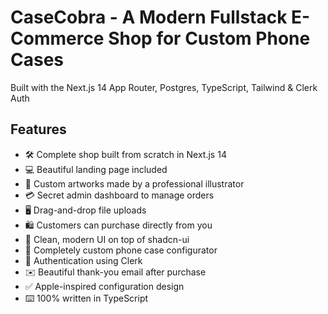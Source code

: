 # CaseCobra - A Modern Fullstack E-Commerce Shop for Custom Phone Cases

Built with the Next.js 14 App Router, Postgres, TypeScript, Tailwind & Clerk Auth

## Features

- 🛠️ Complete shop built from scratch in Next.js 14
- 💻 Beautiful landing page included
- 🎨 Custom artworks made by a professional illustrator
- 💳 Secret admin dashboard to manage orders
- 🖥️ Drag-and-drop file uploads
- 🛍️ Customers can purchase directly from you
- 🌟 Clean, modern UI on top of shadcn-ui
- 🛒 Completely custom phone case configurator
- 🔑 Authentication using Clerk
- ✉️ Beautiful thank-you email after purchase
- ✅ Apple-inspired configuration design
- ⌨️ 100% written in TypeScript
  
